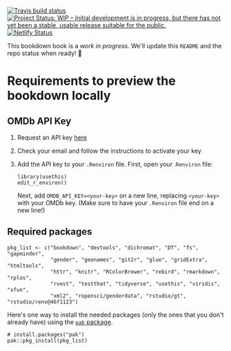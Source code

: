   [![Travis build status](https://travis-ci.org/rstudio-education/stat545-reboot.svg?branch=master)](https://travis-ci.org/rstudio-education/stat545-reboot) [![Project Status: WIP – Initial development is in progress, but there has not yet been a stable, usable release suitable for the public.](http://www.repostatus.org/badges/latest/wip.svg)](http://www.repostatus.org/#wip) [![Netlify Status](https://api.netlify.com/api/v1/badges/82ff5a18-8a13-4f25-b688-230b04bc5664/deploy-status)](https://app.netlify.com/sites/gracious-allen-b2d17f/deploys)

This bookdown book is a *work in progress*. We'll update this `README` and the repo status when ready! :rocket:


# Requirements to preview the bookdown locally 

## OMDb API Key

1. Request an API key [here](https://www.omdbapi.com/apikey.aspx)
1. Check your email and follow the instructions to activate your key
1. Add the API key to your `.Renviron` file. First, open your .`Renviron` file:
  
    ```{r eval = FALSE}
    library(usethis)
    edit_r_environ()
    ```
    
    Next, add `OMDB_API_KEY=<your-key>` on a new line, replacing `<your-key>` with your OMDb key. (Make sure to have your `.Renviron` file end on a new line!)
    
## Required packages

<!--TODO: Change pkg_list to not be static, maybe use renv::dependencies(path = "DESCRIPTION")?-->

```{r eval = FALSE}
pkg_list <- c("bookdown", "devtools", "dichromat", "DT", "fs", "gapminder",
              "gender", "geonames", "git2r", "glue", "gridExtra",  "htmltools",
              "httr", "knitr", "RColorBrewer", "rebird", "rmarkdown", "rplos", 
              "rvest", "testthat", "tidyverse", "usethis", "viridis", "xfun", 
              "xml2", "ropensci/genderdata", "rstudio/gt", "rstudio/renv@46f1123")
```

Here's one way to install the needed packages (only the ones that you don't already have) using the [`pak` package](https://pak.r-lib.org/index.html).

```{r eval = FALSE}
# install.packages("pak")
pak::pkg_install(pkg_list)
```

<!--TODO: Add a second option using the `renv` package.-->